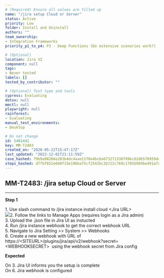 ```yaml
---
# (Required) Ensure all values are filled up
name: "/jira setup Cloud or Server"
status: Active
priority: Low
folder: Install and Uninstall
authors: ""
team_ownership: 
- Integration Frameworks
priority_p1_to_p4: P3 - Deep Functions (Do extensive scenarios work?)

# (Optional)
location: Jira V2
component: null
tags: 
- Never tested
labels: []
tested_by_contributor: ""

# (Optional) Test type and tools
cypress: Evaluating
detox: null
mmctl: null
playwright: null
rainforest: 
- Evaluating
manual_test_environments: 
- Desktop

# Do not change
id: 5481441
key: MM-T2483
created_on: "2020-05-22T15:47:17Z"
last_updated: "2022-12-01T21:11:59Z"
case_hashed: 79b9a98266e283b4dc4aae11f8e4bc6a673271330799bc62db570959da951bdc9e580d4ce7e60dd7d7a49307f4984341
steps_hashed: dffbf852e048f33e196ba75cf2542bc2b722c769c1705b969be491a7de409c7dd4c025ab956e594b90524d87b160c3bf
---
```


<!-- (Auto-generated) Based on frontmatter's "key" and "name" -->

## MM-T2483: /jira setup Cloud or Server

---

**Step 1**

1\. Use slash command to /jira instance install cloud \<Jira URL>\
![](https://smartbear-tm4j-prod-us-west-2-attachment-rich-text.s3.us-west-2.amazonaws.com/embedded-f3277290f945470c4add5d21ef3dc7ca7b74388fc7152bfb6b99ae58c66a95a8-1659035046674-1659035046674.png)2. Follow the links to Manage Apps (requires login as a Jira admin)\
3\. Upload the .json file in Jira UI as instucted\
4\. Run /jira instance webhook to get the correct webhook URL\
5\. Navigate to Jira Setting >> System >> Webhooks\
6\. Create a new webhook with URL of https\://\<SITEURL>/plugins/jira/api/v2/webhook?secret=\<WEBHOOKSECRET>  using the webhook secret from Jira config

**Expected**

On 3. Jira UI informs you the setup is complete\
On 6. Jira webhook is configured
